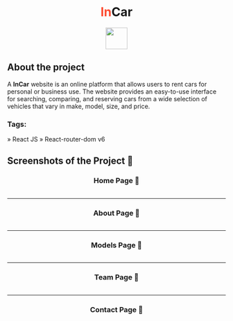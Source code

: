 <div align='center'>
<h1><span style="color: #fd4c31">In</span>Car</h1>
<img alt="" style="width:50px" src='./public/logoRound.png'/>
</div>
<h2>About the project</h2>

  <p>A <b>InCar</b> website is an online platform that allows users to rent cars for personal or business use. The website provides an easy-to-use interface for searching, comparing, and reserving cars from a wide selection of vehicles that vary in make, model, size, and price.</p>

<h3>Tags:</h3>
» React JS
» React-router-dom v6

<h2>Screenshots of the Project 📸</h2>
<h3 align='center'>Home Page 🏡</h3>

<div align='center'>
<img alt="" src='src/img/Capture/fullCapture.png'/>
</div>

<hr/>
<h3 align='center'>About Page 📃</h3>
<div align='center'>
<img alt="" src='src/img/Capture/AboutPageCapture.png'/>
</div>

<hr/>
<h3 align='center'>Models Page 🚓</h3>
<div align='center'>
<img alt="" src='src/img/Capture/ModelsPageCapture.png'/>
</div>

<hr/>
<h3 align='center'>Team Page 👨‍</h3>
<div align='center'>
<img alt="" src='src/img/Capture/TeamPageCapture.png'/>
</div>

<hr/>
<h3 align='center'>Contact Page 📱‍</h3>
<div align='center'>
<img alt="" src='src/img/Capture/ContactPageCapture.png'/>
</div>
